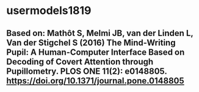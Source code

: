 # usermodels1819

## Based on: Mathôt S, Melmi JB, van der Linden L, Van der Stigchel S (2016) The Mind-Writing Pupil: A Human-Computer Interface Based on Decoding of Covert Attention through Pupillometry. PLOS ONE 11(2): e0148805. https://doi.org/10.1371/journal.pone.0148805
